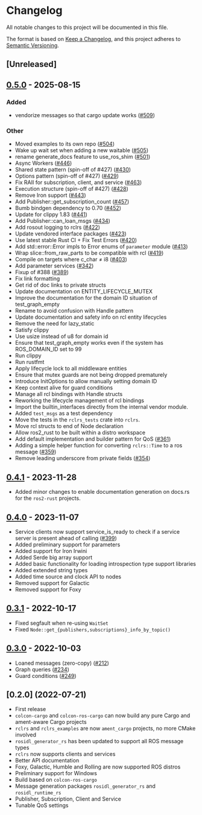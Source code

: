 # Changelog

All notable changes to this project will be documented in this file.

The format is based on [Keep a Changelog](https://keepachangelog.com/en/1.0.0/),
and this project adheres to [Semantic Versioning](https://semver.org/spec/v2.0.0.html).

## [Unreleased]

## [0.5.0](https://github.com/ros2-rust/ros2_rust/compare/v0.4.1...v0.5.0) - 2025-08-15

### Added

- vendorize messages so that cargo update works ([#509](https://github.com/ros2-rust/ros2_rust/pull/509))

### Other

- Moved examples to its own repo ([#504](https://github.com/ros2-rust/ros2_rust/pull/504))
- Wake up wait set when adding a new waitable ([#505](https://github.com/ros2-rust/ros2_rust/pull/505))
- rename generate_docs feature to use_ros_shim ([#501](https://github.com/ros2-rust/ros2_rust/pull/501))
- Async Workers ([#446](https://github.com/ros2-rust/ros2_rust/pull/446))
- Shared state pattern (spin-off of #427) ([#430](https://github.com/ros2-rust/ros2_rust/pull/430))
- Options pattern (spin-off of #427) ([#429](https://github.com/ros2-rust/ros2_rust/pull/429))
- Fix RAII for subscription, client, and service ([#463](https://github.com/ros2-rust/ros2_rust/pull/463))
- Execution structure (spin-off of #427) ([#428](https://github.com/ros2-rust/ros2_rust/pull/428))
- Remove Iron support ([#443](https://github.com/ros2-rust/ros2_rust/pull/443))
- Add Publisher::get_subscription_count ([#457](https://github.com/ros2-rust/ros2_rust/pull/457))
- Bumb bindgen dependency to 0.70 ([#452](https://github.com/ros2-rust/ros2_rust/pull/452))
- Update for clippy 1.83 ([#441](https://github.com/ros2-rust/ros2_rust/pull/441))
- Add Publisher::can_loan_msgs ([#434](https://github.com/ros2-rust/ros2_rust/pull/434))
- Add rosout logging to rclrs ([#422](https://github.com/ros2-rust/ros2_rust/pull/422))
- Update vendored interface packages ([#423](https://github.com/ros2-rust/ros2_rust/pull/423))
- Use latest stable Rust CI + Fix Test Errors ([#420](https://github.com/ros2-rust/ros2_rust/pull/420))
- Add std::error::Error impls to Error enums of `parameter` module ([#413](https://github.com/ros2-rust/ros2_rust/pull/413))
- Wrap slice::from_raw_parts to be compatible with rcl ([#419](https://github.com/ros2-rust/ros2_rust/pull/419))
- Compile on targets where c_char ≠ i8 ([#403](https://github.com/ros2-rust/ros2_rust/pull/403))
- Add parameter services ([#342](https://github.com/ros2-rust/ros2_rust/pull/342))
- Fixup of #388 ([#389](https://github.com/ros2-rust/ros2_rust/pull/389))
- Fix link formatting
- Get rid of doc links to private structs
- Update documentation on ENTITY_LIFECYCLE_MUTEX
- Improve the documentation for the domain ID situation of test_graph_empty
- Rename to avoid confusion with Handle pattern
- Update documentation and safety info on rcl entity lifecycles
- Remove the need for lazy_static
- Satisfy clippy
- Use usize instead of u8 for domain id
- Ensure that test_graph_empty works even if the system has ROS_DOMAIN_ID set to 99
- Run clippy
- Run rustfmt
- Apply lifecycle lock to all middleware entities
- Ensure that mutex guards are not being dropped prematurely
- Introduce InitOptions to allow manually setting domain ID
- Keep context alive for guard conditions
- Manage all rcl bindings with Handle structs
- Reworking the lifecycle management of rcl bindings
- Import the builtin_interfaces directly from the internal vendor module.
- Added `test_msgs` as a test dependency
- Move the tests in the `rclrs_tests` crate into `rclrs`.
- Move rcl structs to end of Node declaration
- Allow ros2_rust to be built within a distro workspace
- Add default implementation and builder pattern for QoS ([#361](https://github.com/ros2-rust/ros2_rust/pull/361))
- Adding a simple helper function for converting `rclrs::Time` to a ros message ([#359](https://github.com/ros2-rust/ros2_rust/pull/359))
- Remove leading underscore from private fields ([#354](https://github.com/ros2-rust/ros2_rust/pull/354))

## [0.4.1](https://github.com/ros2-rust/ros2_rust/compare/v0.4.0...v0.4.1) - 2023-11-28
- Added minor changes to enable documentation generation on docs.rs for the `ros2-rust` projects.

## [0.4.0](https://github.com/ros2-rust/ros2_rust/compare/v0.3.1...v0.4.0) - 2023-11-07
- Service clients now support service_is_ready to check if a service server is present ahead of calling ([#399](https://github.com/ros2-rust/ros2_rust/pull/339))
- Added preliminary support for parameters
- Added support for Iron Irwini
- Added Serde big array support
- Added basic functionality for loading introspection type support libraries
- Added extended string types
- Added time source and clock API to nodes
- Removed support for Galactic
- Removed support for Foxy

## [0.3.1](https://github.com/ros2-rust/ros2_rust/compare/v0.3.0...v0.3.1) - 2022-10-17
- Fixed segfault when re-using `WaitSet`
- Fixed `Node::get_{publishers,subscriptions}_info_by_topic()`

## [0.3.0](https://github.com/ros2-rust/ros2_rust/compare/v0.2.0...v0.3.0) - 2022-10-03
- Loaned messages (zero-copy) ([#212](https://github.com/ros2-rust/ros2_rust/pull/212))
- Graph queries ([#234](https://github.com/ros2-rust/ros2_rust/pull/234))
- Guard conditions ([#249](https://github.com/ros2-rust/ros2_rust/pull/249))

## [0.2.0] (2022-07-21)
- First release
- `colcon-cargo` and `colcon-ros-cargo` can now build any pure Cargo and ament-aware Cargo projects
- `rclrs` and `rclrs_examples` are now `ament_cargo` projects, no more CMake involved
- `rosidl_generator_rs` has been updated to support all ROS message types
- `rclrs` now supports clients and services
- Better API documentation
- Foxy, Galactic, Humble and Rolling are now supported ROS distros
- Preliminary support for Windows
- Build based on `colcon-ros-cargo`
- Message generation packages `rosidl_generator_rs` and `rosidl_runtime_rs`
- Publisher, Subscription, Client and Service
- Tunable QoS settings